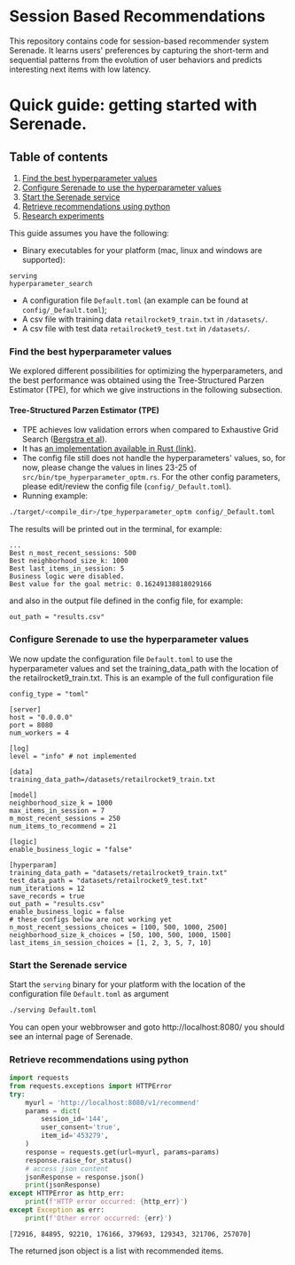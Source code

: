 # Session Based Recommendations
This repository contains code for session-based recommender system Serenade.
It learns users' preferences by capturing the short-term and sequential patterns from the evolution of user
behaviors and predicts interesting next items with low latency.

# Quick guide: getting started with Serenade.

## Table of contents
1. [Find the best hyperparameter values](#find-hyperparams)
2. [Configure Serenade to use the hyperparameter values](#update-config)
3. [Start the Serenade service](#start-service)
4. [Retrieve recommendations using python](#retrieve-recommendations)
5. [Research experiments](#research-experiments)

This guide assumes you have the following:
- Binary executables for your platform (mac, linux and windows are supported):
```
serving
hyperparameter_search
```
- A configuration file `Default.toml` (an example can be found at `config/_Default.toml`);
- A csv file with training data `retailrocket9_train.txt` in `/datasets/`.
- A csv file with test data `retailrocket9_test.txt` in `/datasets/`.

### Find the best hyperparameter values <a name="find-hyperparams"></a>
We explored different possibilities for optimizing the hyperparameters, and the best performance was obtained using the Tree-Structured Parzen Estimator (TPE), for which we give instructions in the following subsection.

#### Tree-Structured Parzen Estimator (TPE)

* TPE achieves low validation errors when compared to Exhaustive Grid Search ([Bergstra et al](http://proceedings.mlr.press/v28/bergstra13.pdf)).
* It has [an implementation available in Rust (link)](https://docs.rs/tpe).
* The config file still does not handle the hyperparameters' values, so, for now, please change the values in lines 23-25 of `src/bin/tpe_hyperparameter_optm.rs`. For the other config parameters, please edit/review the config file (`config/_Default.toml`).
* Running example:
```bash
./target/<compile_dir>/tpe_hyperparameter_optm config/_Default.toml 
```

The results will be printed out in the terminal, for example:
```
...
Best n_most_recent_sessions: 500
Best neighborhood_size_k: 1000
Best last_items_in_session: 5
Business logic were disabled.
Best value for the goal metric: 0.16249138818029166
```
and also in the output file defined in the config file, for example:
```
out_path = "results.csv"
```

### Configure Serenade to use the hyperparameter values <a name="update-config"></a>
We now update the configuration file `Default.toml` to use the hyperparameter values and set the training_data_path with the location of the retailrocket9_train.txt.
This is an example of the full configuration file
```
config_type = "toml"

[server]
host = "0.0.0.0"
port = 8080
num_workers = 4

[log]
level = "info" # not implemented

[data]
training_data_path=/datasets/retailrocket9_train.txt

[model]
neighborhood_size_k = 1000
max_items_in_session = 7 
m_most_recent_sessions = 250
num_items_to_recommend = 21

[logic]
enable_business_logic = "false"

[hyperparam]
training_data_path = "datasets/retailrocket9_train.txt"
test_data_path = "datasets/retailrocket9_test.txt"
num_iterations = 12
save_records = true
out_path = "results.csv"
enable_business_logic = false
# these configs below are not working yet
n_most_recent_sessions_choices = [100, 500, 1000, 2500]
neighborhood_size_k_choices = [50, 100, 500, 1000, 1500]
last_items_in_session_choices = [1, 2, 3, 5, 7, 10]
```

### Start the Serenade service <a name="start-service"></a>
Start the `serving` binary for your platform with the location of the configuration file `Default.toml` as argument
```bash
./serving Default.toml
```

You can open your webbrowser and goto http://localhost:8080/ you should see an internal page of Serenade.


### Retrieve recommendations using python <a name="retrieve-recommendations"></a>

```python
import requests
from requests.exceptions import HTTPError
try:
    myurl = 'http://localhost:8080/v1/recommend'
    params = dict(
        session_id='144',
        user_consent='true',
        item_id='453279',
    )
    response = requests.get(url=myurl, params=params)
    response.raise_for_status()
    # access json content
    jsonResponse = response.json()
    print(jsonResponse)
except HTTPError as http_err:
    print(f'HTTP error occurred: {http_err}')
except Exception as err:
    print(f'Other error occurred: {err}')
```
```
[72916, 84895, 92210, 176166, 379693, 129343, 321706, 257070]
```
The returned json object is a list with recommended items.

